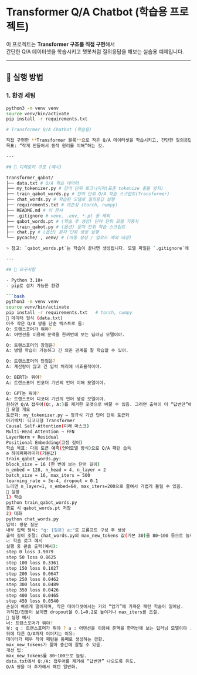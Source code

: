 # Transformer Q/A Chatbot (학습용 프로젝트)

이 프로젝트는 **Transformer 구조를 직접 구현**해서  
간단한 Q/A 데이터셋을 학습시키고 챗봇처럼 질의응답을 해보는 실습용 예제입니다.

---

## 🚀 실행 방법

### 1. 환경 세팅
```bash
python3 -m venv venv
source venv/bin/activate
pip install -r requirements.txt

# Transformer Q/A Chatbot (학습용)

직접 구현한 **Transformer 블록**으로 작은 Q/A 데이터셋을 학습시키고, 간단한 질의응답을 수행하는 예제입니다.  
목표: “작게 만들어서 동작 원리를 이해”하는 것.

---

## 📂 디렉토리 구조 (예시)

transformer_qabot/
├── data.txt # Q/A 학습 데이터
├── my_tokenizer.py # 단어 단위 토크나이저(표준 tokenize 충돌 방지)
├── train_qabot_words.py # 단어 단위 Q/A 학습 스크립트(Transformer)
├── chat_words.py # 학습된 모델로 질의응답 실행
├── requirements.txt # 의존성 (torch, numpy)
├── README.md # 이 문서
├── .gitignore # venv, .env, *.pt 등 제외
├── qabot_words.pt # (학습 후 생성) 단어 단위 모델 가중치
├── train_qabot.py # (옵션) 문자 단위 학습 스크립트
├── chat.py # (옵션) 문자 단위 생성 실행
└── pycache/ , venv/ # (자동 생성 / 업로드 제외 대상)

> 참고: `qabot_words.pt`는 학습이 끝나면 생성됩니다. 모델 파일은 `.gitignore`에 포함하는 걸 권장합니다.

---

## 🔧 요구사항

- Python 3.10+
- pip로 설치 가능한 환경

```bash
python3 -m venv venv
source venv/bin/activate
pip install -r requirements.txt   # torch, numpy
🧾 데이터 형식 (data.txt)
아주 작은 Q/A 쌍을 단순 텍스트로 둠:
Q: 트랜스포머가 뭐야?
A: 어텐션을 이용해 문맥을 한꺼번에 보는 딥러닝 모델이야.

Q: 트랜스포머의 장점은?
A: 병렬 학습이 가능하고 긴 의존 관계를 잘 학습할 수 있어.

Q: 트랜스포머의 단점은?
A: 계산량이 많고 긴 입력 처리에 비효율적이야.

Q: BERT는 뭐야?
A: 트랜스포머 인코더 기반의 언어 이해 모델이야.

Q: GPT는 뭐야?
A: 트랜스포머 디코더 기반의 언어 생성 모델이야.
원하면 Q/A 접두어(Q:, A:)를 제거한 포맷으로 바꿀 수 있음. 그러면 출력이 더 “답변만”에 가깝게 나온다.
🧠 모델 개요
토큰화: my_tokenizer.py – 정규식 기반 단어 단위 토큰화
아키텍처: 디코더형 Transformer
Causal Self-Attention(미래 마스크)
Multi-Head Attention → FFN
LayerNorm + Residual
Positional Embedding(고정 길이)
학습 목표: 다음 토큰 예측(언어모델 방식)으로 Q/A 패턴 습득
⚙️ 하이퍼파라미터(기본값)
train_qabot_words.py:
block_size = 16 (한 번에 보는 단어 길이)
n_embed = 128, n_head = 4, n_layer = 2
batch_size = 16, max_iters = 500
learning_rate = 3e-4, dropout = 0.1
느리면 n_layer=1, n_embed=64, max_iters=200으로 줄여서 가볍게 돌릴 수 있음.
🚀 실행
1) 학습
python train_qabot_words.py
종료 시 qabot_words.pt 저장
2) 대화
python chat_words.py
입력: 평문 질문
내부 입력 형식: "q: {질문} a:"로 프롬프트 구성 후 생성
출력 길이 조절: chat_words.py의 max_new_tokens 값(기본 30)을 80~100 등으로 늘리면 더 김.
📈 학습 로그 예시
실행 중 콘솔 출력(예시):
step 0 loss 3.9079
step 50 loss 0.8625
step 100 loss 0.3361
step 150 loss 0.1027
step 200 loss 0.0647
step 250 loss 0.0462
step 300 loss 0.0489
step 350 loss 0.0426
step 400 loss 0.0465
step 450 loss 0.0540
손실이 빠르게 떨어지며, 작은 데이터셋에서는 거의 “암기”에 가까운 패턴 학습이 일어남.
과적합/진동이 보이면 dropout을 0.1→0.2로 높이거나 max_iters를 조절.
💬 실행 예시
너: 트랜스포머가 뭐야?
봇: q : 트랜스포머가 뭐야 ? a : 어텐션을 이용해 문맥을 한꺼번에 보는 딥러닝 모델이야 . q : 트랜스포머의 장점은 ? a : 병렬 학습이 가능하고 긴 의존 관계를 잘 학습할 수 있어 . q : 트랜스포머의 단점은
뒤에 다른 Q/A까지 이어지는 이유:
데이터가 매우 작아 패턴을 통째로 생성하는 경향.
max_new_tokens가 짧아 중간에 잘릴 수 있음.
개선 팁:
max_new_tokens를 80~100으로 늘림.
data.txt에서 Q:/A: 접두어를 제거해 “답변만” 나오도록 유도.
Q/A 쌍을 더 추가해서 패턴 일반화.
